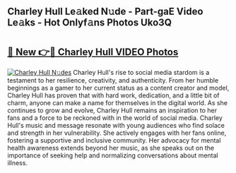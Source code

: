 ## Charley Hull Le𝚊ked N𝚞de - Part-gaE Video Le𝚊ks - Hot Onlyf𝚊ns Photos Uko3Q

# <h2><a href="http://ac30850.deff.icu/?id=Charley+Hull">🔗 New 👉🔴 Charley Hull VIDEO Photos</a></h2>

[![Charley Hull N𝚞des](https://i.imgur.com/rIISA9y.gif)](http://ac30850.deff.icu/?id=Charley+Hull)
Charley Hull's rise to social media stardom is a testament to her resilience, creativity, and authenticity. From her humble beginnings as a gamer to her current status as a content creator and model, Charley Hull has proven that with hard work, dedication, and a little bit of charm, anyone can make a name for themselves in the digital world. As she continues to grow and evolve, Charley Hull remains an inspiration to her fans and a force to be reckoned with in the world of social media. Charley Hull's music and message resonate with young audiences who find solace and strength in her vulnerability. She actively engages with her fans online, fostering a supportive and inclusive community. Her advocacy for mental health awareness extends beyond her music, as she speaks out on the importance of seeking help and normalizing conversations about mental illness.
